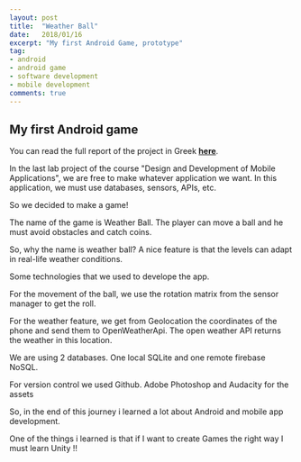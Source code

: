 ```yaml
---
layout: post
title:  "Weather Ball"
date:   2018/01/16
excerpt: "My first Android Game, prototype"
tag:
- android 
- android game
- software development
- mobile development
comments: true
---
```

     
## My first Android game

You can read the full report of the project in Greek **[here](https://drive.google.com/open?id=1y8Mw7jFEvIboLpTVxipmXiU-XxDtsov-)**.

In the last lab project of the course "Design and Development of Mobile Applications", we are free to make whatever application we want. In this application, we must use databases, sensors, APIs, etc. 

So we decided to make a game!

The name of the game is Weather Ball.
The player can move a ball and he must avoid obstacles and catch coins.

So, why the name is weather ball?
A nice feature is that the levels can adapt in real-life weather conditions.

Some technologies that we used to develope the app.

For the movement of the ball, we use the rotation matrix from the sensor manager to get the roll.

For the weather feature, we get from Geolocation the coordinates of the phone and send them to OpenWeatherApi. The open weather API returns the weather in this location.

We are using 2 databases. One local SQLite and one remote firebase NoSQL.

For version control we used Github.
Adobe Photoshop and Audacity for the assets 

So, in the end of this journey i learned a lot about Android and mobile app development.

One of the things i learned is that if I want to create Games the right way I must learn Unity !! 
